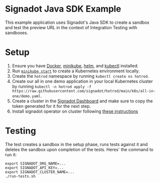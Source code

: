 # Signadot Java SDK Example

This example application uses Signadot's Java SDK to create a sandbox and test the preview URL in the context of Integration Testing with sandboxes.

# Setup

1. Ensure you have [Docker](https://www.docker.com/), [minikube](https://minikube.sigs.k8s.io/docs/), [helm](https://helm.sh/), and [kubectl](https://kubernetes.io/docs/tasks/tools/) installed.
2. Run [`minikube start`](https://minikube.sigs.k8s.io/docs/start/) to create a Kubernetes environment locally.
3. Create the `hotrod` namespace by running `kubectl create ns hotrod`.
4. Create our all in one demo application in your local Kubernetes cluster by running `kubectl -n hotrod apply -f https://raw.githubusercontent.com/signadot/hotrod/main/k8s/all-in-one/demo.yaml`.
5. Create a cluster in the [Signadot Dashboard](https://app.signadot.com/) and make sure to copy the token generated for it for the next step.
6. Install signadot operator on cluster following [these instructions](https://docs.signadot.com/docs/installation#signadot-operator)

# Testing

The test creates a sandbox in the setup phase, runs tests against it and deletes the sandbox upon completion of the tests. Heres' the command to run it:

```
export SIGNADOT_ORG_NAME=...
export SIGNADOT_API_KEY=...
export SIGNADOT_CLUSTER_NAME=...
./run-tests.sh
```
